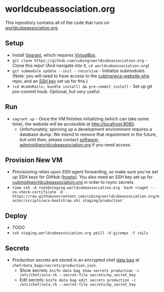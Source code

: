 worldcubeassociation.org
========================

This repository contains all of the code that runs on [worldcubeassociation.org](https://www.worldcubeassociation.org/).

## Setup
- Install [Vagrant](https://www.vagrantup.com/), which requires
  [VirtualBox](https://www.virtualbox.org/).
- `git clone https://github.com/cubing/worldcubeassociation.org` - Clone this repo! (And navigate into it, `cd worldcubeassociation.org`)
- `git submodule update --init --recursive` - Initialize submodules. (Note: you will need to have access to the [cubing/wca-website-php](https://github.com/cubing/wca-website-php) repo, and an [SSH key](https://help.github.com/articles/generating-ssh-keys/) set up for this.)
- `(cd WcaOnRails; bundle install) && pre-commit install` - Set up git pre-commit hook. Optional, but very useful.

## Run
- `vagrant up` - Once the VM finishes initializing (which can take some time),
  the website will be accessible at [http://localhost:8080](http://localhost:8080).
  - Unfortunately, spinning up a development environment requires a database
    dump. We intend to remove that requirement in the future, but until then,
    please contact software-admins@worldcubeassociation.org if you need access.

## Provision New VM
- Provisioning relies upon SSH agent forwarding, so make sure you've set up SSH
  keys for GitHub ([howto](https://help.github.com/articles/generating-ssh-keys/)).
  You also need an SSH key set up for cubing@worldcubeassociation.org in order
  to rsync secrets.
- `time ssh -A root@staging.worldcubeassociation.org 'bash <(wget --no-check-certificate -O - https://raw.githubusercontent.com/cubing/worldcubeassociation.org/master/scripts/wca-bootstrap.sh) staging/production'`

## Deploy
- TODO
- `ssh staging.worldcubeassociation.org pkill -U gjcomps -f rails`

## Secrets
- Production secrets are stored in an encrypted chef [data bag](https://docs.chef.io/data_bags.html) at `chef/data_bags/secrets/production.json`.
  - Show secrets: `knife data bag show secrets production -c /etc/chef/solo.rb --secret-file secrets/my_secret_key`
  - Edit secrets: `knife data bag edit secrets production -c /etc/chef/solo.rb --secret-file secrets/my_secret_key`
